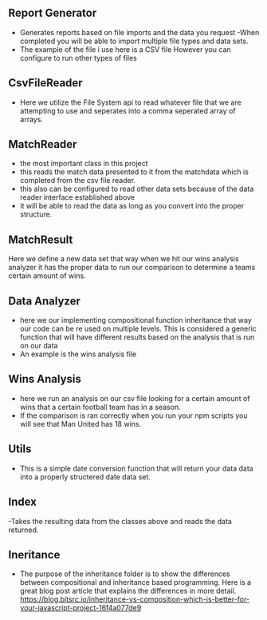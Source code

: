## Report Generator 
- Generates reports based on file imports and the data you request
-When completed you will be able to import multiple file types and data sets.
- The example of the file i use here is a CSV file However you can configure to run other types of files 

## CsvFileReader
- Here we utilize the File System api to read whatever file that we are attempting to use and seperates into a comma seperated array of arrays. 

## MatchReader
- the most important class in this project
- this reads the match data presented to it from the matchdata which is completed from the csv file reader. 
- this also can be configured to read other data sets because of the data reader interface established above
- it will be able to read the data as long as you convert into the proper structure. 

## MatchResult 
 Here we define a new data set that way when we hit our wins analysis analyzer it has the proper data to run our comparison to determine a teams certain amount of wins. 

 ## Data Analyzer 
 - here we our implementing compositional function inheritance that way our code can be re used on multiple levels. This is considered a generic function that will have different results based on the analysis that is run on our data
 - An example is the wins analysis file

 ## Wins Analysis
 - here we run an analysis on our csv file looking for a certain amount of wins that a certain football team has in a season. 
 - If the comparison is ran correctly when you run your npm scripts you will see that Man United has 18 wins.  

 ## Utils 
 - This is a simple date conversion function that will return your data data into a properly structered date data set.

## Index
-Takes the resulting data from the classes above and reads the data returned. 

## Ineritance 
- The purpose of the inheritance folder is to show the differences between compositional and inheritance based programming. Here is a great blog post article that explains the differences in more detail. https://blog.bitsrc.io/inheritance-vs-composition-which-is-better-for-your-javascript-project-16f4a077de9 
